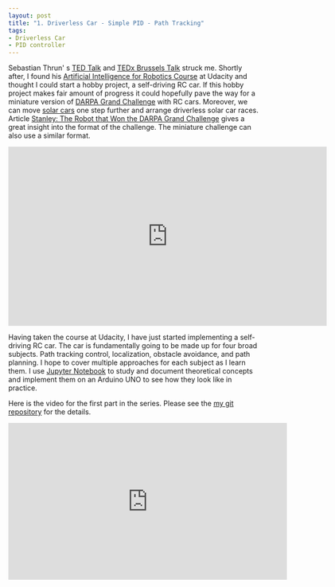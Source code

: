 ```yaml
---
layout: post
title: "1. Driverless Car - Simple PID - Path Tracking"
tags:
- Driverless Car
- PID controller
---
```


Sebastian Thrun' s [TED Talk][1] and [TEDx Brussels Talk][2] struck me. Shortly
after, I found his [Artificial Intelligence for Robotics Course][3] at Udacity
and thought I could start a hobby project, a self-driving RC car. If this hobby
project makes fair amount of progress it could hopefully pave the way for
a miniature version of [DARPA Grand Challenge][4] with RC cars. Moreover, we can
move [solar cars][5] one step further and arrange driverless solar car races.
Article [Stanley: The Robot that Won the DARPA Grand Challenge][6] gives a great
insight into the format of the challenge. The miniature challenge can also use a
similar format.

<iframe src="https://embed-ssl.ted.com/talks/sebastian_thrun_google_s_driverless_car.html" width="640" height="360" frameborder="0" scrolling="no" webkitAllowFullScreen mozallowfullscreen allowFullScreen></iframe>

Having taken the course at Udacity, I have just started implementing a
self-driving RC car. The car is fundamentally going to be made up for four broad
subjects. Path tracking control, localization, obstacle avoidance, and path
planning. I hope to cover multiple approaches for each subject as I learn them.
I use [Jupyter Notebook][7] to study and document theoretical concepts and
implement them on an Arduino UNO to see how they look like in practice.

Here is the video for the first part in the series. Please see the [my git repository][9] for the details.

<iframe width="560" height="315" src="https://www.youtube.com/embed/rEmxMAjLMeY" frameborder="0" allowfullscreen></iframe>

[1]: https://www.youtube.com/watch?v=bp9KBrH8H04
[2]: https://www.youtube.com/watch?v=r_T-X4N7hVQ
[3]: https://www.udacity.com/course/artificial-intelligence-for-robotics--cs373
[4]: https://www.youtube.com/watch?v=M2AcMnfzpNg
[5]: http://teamsolaris.com/site/eng/index.html
[6]: http://robots.stanford.edu/papers/thrun.stanley05.pdf
[7]: http://jupyter.org/
[9]: https://github.com/gokhanettin/driverless-car/tree/056fd3f36c8d404ae2d9f2395cc51b37180d6033
